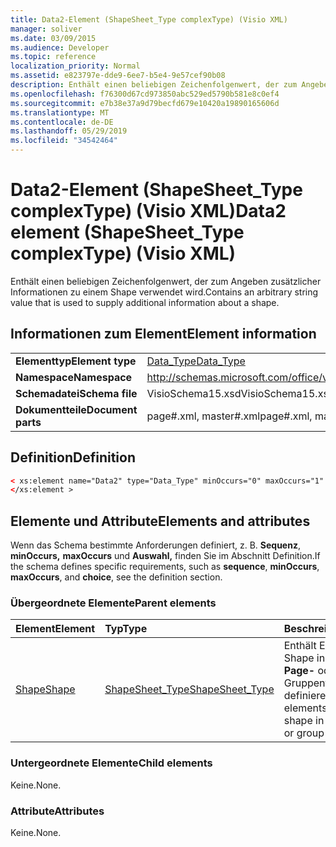 ```yaml
---
title: Data2-Element (ShapeSheet_Type complexType) (Visio XML)
manager: soliver
ms.date: 03/09/2015
ms.audience: Developer
ms.topic: reference
localization_priority: Normal
ms.assetid: e823797e-dde9-6ee7-b5e4-9e57cef90b08
description: Enthält einen beliebigen Zeichenfolgenwert, der zum Angeben zusätzlicher Informationen zu einem Shape verwendet wird.
ms.openlocfilehash: f76300d67cd973850abc529ed5790b581e8c0ef4
ms.sourcegitcommit: e7b38e37a9d79becfd679e10420a19890165606d
ms.translationtype: MT
ms.contentlocale: de-DE
ms.lasthandoff: 05/29/2019
ms.locfileid: "34542464"
---
```

# <a name="data2-element-shapesheet_type-complextype-visio-xml"></a><span data-ttu-id="9dc7f-103">Data2-Element (ShapeSheet_Type complexType) (Visio XML)</span><span class="sxs-lookup"><span data-stu-id="9dc7f-103">Data2 element (ShapeSheet_Type complexType) (Visio XML)</span></span>

<span data-ttu-id="9dc7f-104">Enthält einen beliebigen Zeichenfolgenwert, der zum Angeben zusätzlicher Informationen zu einem Shape verwendet wird.</span><span class="sxs-lookup"><span data-stu-id="9dc7f-104">Contains an arbitrary string value that is used to supply additional information about a shape.</span></span>
  
## <a name="element-information"></a><span data-ttu-id="9dc7f-105">Informationen zum Element</span><span class="sxs-lookup"><span data-stu-id="9dc7f-105">Element information</span></span>

|||
|:-----|:-----|
|<span data-ttu-id="9dc7f-106">**Elementtyp**</span><span class="sxs-lookup"><span data-stu-id="9dc7f-106">**Element type**</span></span> <br/> |[<span data-ttu-id="9dc7f-107">Data_Type</span><span class="sxs-lookup"><span data-stu-id="9dc7f-107">Data_Type</span></span>](data_type-complextypevisio-xml.md) <br/> |
|<span data-ttu-id="9dc7f-108">**Namespace**</span><span class="sxs-lookup"><span data-stu-id="9dc7f-108">**Namespace**</span></span> <br/> |http://schemas.microsoft.com/office/visio/2012/main  <br/> |
|<span data-ttu-id="9dc7f-109">**Schemadatei**</span><span class="sxs-lookup"><span data-stu-id="9dc7f-109">**Schema file**</span></span> <br/> |<span data-ttu-id="9dc7f-110">VisioSchema15.xsd</span><span class="sxs-lookup"><span data-stu-id="9dc7f-110">VisioSchema15.xsd</span></span>  <br/> |
|<span data-ttu-id="9dc7f-111">**Dokumentteile**</span><span class="sxs-lookup"><span data-stu-id="9dc7f-111">**Document parts**</span></span> <br/> |<span data-ttu-id="9dc7f-112">page#.xml, master#.xml</span><span class="sxs-lookup"><span data-stu-id="9dc7f-112">page#.xml, master#.xml</span></span>  <br/> |
   
## <a name="definition"></a><span data-ttu-id="9dc7f-113">Definition</span><span class="sxs-lookup"><span data-stu-id="9dc7f-113">Definition</span></span>

```XML
< xs:element name="Data2" type="Data_Type" minOccurs="0" maxOccurs="1" >
</xs:element >
```

## <a name="elements-and-attributes"></a><span data-ttu-id="9dc7f-114">Elemente und Attribute</span><span class="sxs-lookup"><span data-stu-id="9dc7f-114">Elements and attributes</span></span>

<span data-ttu-id="9dc7f-115">Wenn das Schema bestimmte Anforderungen definiert, z. B. **Sequenz**, **minOccurs,** **maxOccurs** und **Auswahl,** finden Sie im Abschnitt Definition.</span><span class="sxs-lookup"><span data-stu-id="9dc7f-115">If the schema defines specific requirements, such as **sequence**, **minOccurs**, **maxOccurs**, and **choice**, see the definition section.</span></span> 
  
### <a name="parent-elements"></a><span data-ttu-id="9dc7f-116">Übergeordnete Elemente</span><span class="sxs-lookup"><span data-stu-id="9dc7f-116">Parent elements</span></span>

|<span data-ttu-id="9dc7f-117">**Element**</span><span class="sxs-lookup"><span data-stu-id="9dc7f-117">**Element**</span></span>|<span data-ttu-id="9dc7f-118">**Typ**</span><span class="sxs-lookup"><span data-stu-id="9dc7f-118">**Type**</span></span>|<span data-ttu-id="9dc7f-119">**Beschreibung**</span><span class="sxs-lookup"><span data-stu-id="9dc7f-119">**Description**</span></span>|
|:-----|:-----|:-----|
|[<span data-ttu-id="9dc7f-120">Shape</span><span class="sxs-lookup"><span data-stu-id="9dc7f-120">Shape</span></span>](shape-element-shapes_type-complextypevisio-xml.md) <br/> |[<span data-ttu-id="9dc7f-121">ShapeSheet_Type</span><span class="sxs-lookup"><span data-stu-id="9dc7f-121">ShapeSheet_Type</span></span>](shapesheet_type-complextypevisio-xml.md) <br/> |<span data-ttu-id="9dc7f-122">Enthält Elemente, die ein Shape in einem **Master-,** **Page-** oder Gruppenformelement definieren.</span><span class="sxs-lookup"><span data-stu-id="9dc7f-122">Contains elements that define a shape in a **Master**, **Page**, or group shape element.</span></span>  <br/> |
   
### <a name="child-elements"></a><span data-ttu-id="9dc7f-123">Untergeordnete Elemente</span><span class="sxs-lookup"><span data-stu-id="9dc7f-123">Child elements</span></span>

<span data-ttu-id="9dc7f-124">Keine.</span><span class="sxs-lookup"><span data-stu-id="9dc7f-124">None.</span></span>
  
### <a name="attributes"></a><span data-ttu-id="9dc7f-125">Attribute</span><span class="sxs-lookup"><span data-stu-id="9dc7f-125">Attributes</span></span>

<span data-ttu-id="9dc7f-126">Keine.</span><span class="sxs-lookup"><span data-stu-id="9dc7f-126">None.</span></span>
  

